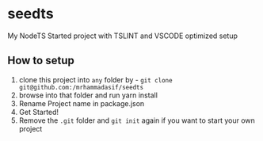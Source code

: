 # seedts
My NodeTS Started project with TSLINT and VSCODE optimized setup


## How to setup

1. clone this project into `any` folder by - `git clone git@github.com:/mrhammadasif/seedts`
2. browse into that folder and run yarn install
3. Rename Project name in package.json
4. Get Started!
5. Remove the `.git` folder and `git init` again if you want to start your own project
